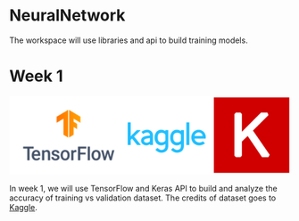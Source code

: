 # NeuralNetwork
The workspace will use libraries and api to build training models.

# Week 1

<div align="center">
	<img src="week1/img/img.png">
</div>

In week 1, we will use TensorFlow and Keras API to build and analyze
the accuracy of training vs validation dataset. The credits of dataset goes to [Kaggle](https://www.kaggle.com/).
